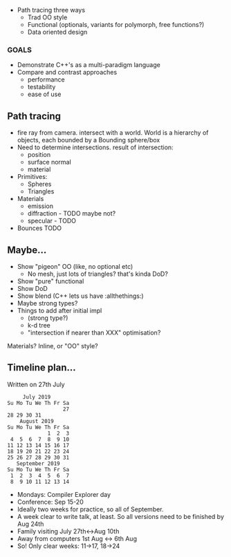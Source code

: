 * Path tracing three ways
  - Trad OO style
  - Functional (optionals, variants for polymorph, free functions?)
  - Data oriented design

### GOALS

* Demonstrate C++'s as a multi-paradigm language
* Compare and contrast approaches
  - performance
  - testability
  - ease of use

## Path tracing

* fire ray from camera. intersect with a world. World is a hierarchy of objects, each bounded by a Bounding sphere/box
* Need to determine intersections. result of intersection:
  - position
  - surface normal
  - material
* Primitives:
  * Spheres
  * Triangles
* Materials
  - emission
  - diffraction - TODO maybe not?
  - specular - TODO
* Bounces TODO

## Maybe...
* Show "pigeon" OO (like, no optional etc)
  * No mesh, just lots of triangles? that's kinda DoD?
* Show "pure" functional
* Show DoD
* Show blend (C++ lets us have :allthethings:)
* Maybe strong types?
* Things to add after initial impl
  * (strong type?)
  * k-d tree
  * "intersection if nearer than XXX" optimisation?

Materials? Inline, or "OO" style?

## Timeline plan...

Written on 27th July
```
     July 2019
Su Mo Tu We Th Fr Sa
                  27
28 29 30 31
    August 2019
Su Mo Tu We Th Fr Sa
             1  2  3
 4  5  6  7  8  9 10
11 12 13 14 15 16 17
18 19 20 21 22 23 24
25 26 27 28 29 30 31
   September 2019
Su Mo Tu We Th Fr Sa
 1  2  3  4  5  6  7
 8  9 10 11 12 13 14
```

* Mondays: Compiler Explorer day
* Conference: Sep 15-20
* Ideally two weeks for practice, so all of September.
* A week clear to write talk, at least. So all versions need to be finished by Aug 24th
* Family visiting July 27th<->Aug 10th
* Away from computers 1st Aug <-> 6th Aug
* So! Only clear weeks: 11->17, 18->24

